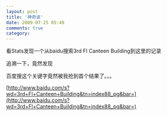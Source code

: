 ```yaml
---
layout: post
title: '神奇诶'
date: 2009-07-25 05:49
comments: true
category: 
---
```

    

看Stats发现一个从baidu搜索3rd Fl Canteen Building到这里的记录  
  
追溯一下，竟然发现  
  
百度搜这个关键字竟然被我抢到首个结果了。。。  
  
[http://www.baidu.com/s?wd=3rd+Fl+Canteen+Building&tn=index88_pg&bar=](http://www.baidu.com/s?wd=3rd+Fl+Canteen+Building&tn=index88_pg&bar=)  

